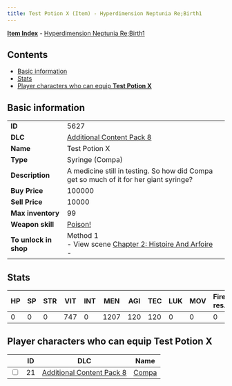 ```yaml
---
title: Test Potion X (Item) - Hyperdimension Neptunia Re;Birth1
---
```


[**Item Index**](/neptunia/rb1/item/index.html) - [Hyperdimension Neptunia Re;Birth1](/neptunia/rb1)

## Contents

- [Basic information](#basic-information)
- [Stats](#stats)
- [Player characters who can equip **Test Potion X**](#player-characters-who-can-equip-test-potion-x)
## Basic information

|   |   |
| -- | -- |
| **ID** | 5627 |
| **DLC** | [Additional Content Pack 8](/neptunia/rb1/dlc/17-pack8.html) |
| **Name** | Test Potion X |
| **Type** | Syringe (Compa) |
| **Description** | A medicine still in testing. So how did Compa get so much of it for her giant syringe? |
| **Buy Price** | 100000 |
| **Sell Price** | 10000 |
| **Max inventory** | 99 |
| **Weapon skill** | [Poison!](/neptunia/rb1/skill/17-3102-poison.html) |
| **To unlock in shop** | Method 1<br />- View scene [Chapter 2: Histoire And Arfoire](/neptunia/rb1/scene/1-201-chapter-2-histoire-and-arfoire.html)<br />-  |


## Stats

| HP | SP | STR | VIT | INT | MEN | AGI | TEC | LUK | MOV | Fire res. | Ice res. | Wind res. | Lightning res. |
| -- | -- | --- | --- | --- | --- | --- | --- | --- | --- | --------- | -------- | --------- | -------------- |
| 0 | 0 | 0 | 747 | 0 | 1207 | 120 | 120 | 0 | 0 | 0 | 0 | 0 | 0 |


## Player characters who can equip **Test Potion X**

|    | ID | DLC | Name |
| -- | -- | --- | ---- |
| <input type="checkbox" id="rb1-player-17-21" class="trackbox" /> | 21 | [Additional Content Pack 8](/neptunia/rb1/dlc/17-pack8.html) | [Compa](/neptunia/rb1/player/17-21-compa.html) |
